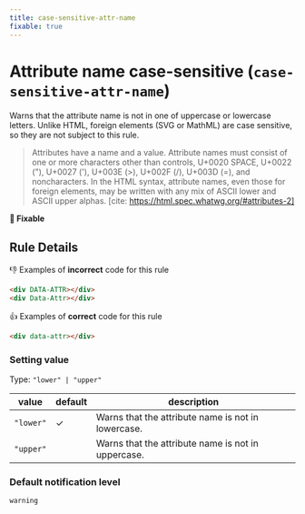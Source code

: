 ```yaml
---
title: case-sensitive-attr-name
fixable: true
---
```


# Attribute name case-sensitive (`case-sensitive-attr-name`)

Warns that the attribute name is not in one of uppercase or lowercase letters. Unlike HTML, foreign elements (SVG or MathML) are case sensitive, so they are not subject to this rule.

> Attributes have a name and a value. Attribute names must consist of one or more characters other than controls, U+0020 SPACE, U+0022 ("), U+0027 ('), U+003E (>), U+002F (/), U+003D (=), and noncharacters. In the HTML syntax, attribute names, even those for foreign elements, may be written with any mix of ASCII lower and ASCII upper alphas.
> [cite: https://html.spec.whatwg.org/#attributes-2]

**🔧 Fixable**

## Rule Details

👎 Examples of **incorrect** code for this rule

```html
<div DATA-ATTR></div>
<div Data-Attr></div>
```

👍 Examples of **correct** code for this rule

```html
<div data-attr></div>
```

### Setting value

Type: `"lower" | "upper"`

| value     | default | description                                        |
| --------- | ------- | -------------------------------------------------- |
| `"lower"` | ✓       | Warns that the attribute name is not in lowercase. |
| `"upper"` |         | Warns that the attribute name is not in uppercase. |

### Default notification level

`warning`
